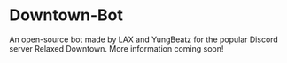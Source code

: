 # Downtown-Bot

An open-source bot made by LAX and YungBeatz for the popular Discord server Relaxed Downtown.  More information coming soon!
